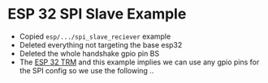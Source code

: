 # ESP 32 SPI Slave Example

* Copied `esp/.../spi_slave_reciever` example
* Deleted everything not targeting the base esp32
* Deleted the whole handshake gpio pin BS
* The [ESP 32 TRM](../Docs/esp32_technical_reference_manual_en.pdf) and this example implies we can use any gpio pins for the SPI config so we use the following ..

